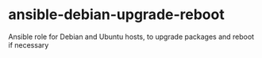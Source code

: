 # ansible-debian-upgrade-reboot
Ansible role for Debian and Ubuntu hosts, to upgrade packages and reboot if necessary
